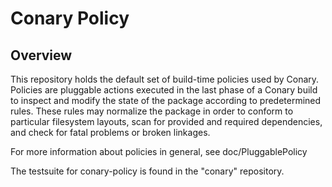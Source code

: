 Conary Policy
=============

Overview
--------
This repository holds the default set of build-time policies used by Conary.
Policies are pluggable actions executed in the last phase of a Conary build to
inspect and modify the state of the package according to predetermined rules.
These rules may normalize the package in order to conform to particular
filesystem layouts, scan for provided and required dependencies, and check for
fatal problems or broken linkages.

For more information about policies in general, see doc/PluggablePolicy

The testsuite for conary-policy is found in the "conary" repository.
